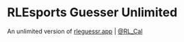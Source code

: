 # RLEsports Guesser Unlimited

An unlimited version of [rleguessr.app](https://rlegussr.app) | [@RL_Cal](https://twitter.com/RL_Cal)
